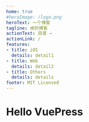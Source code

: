 ```yaml
---
home: true
#heroImage: /logo.png
heroText: 一个博客
tagline: 卓的博客
actionText: 目录 →
actionLink: /
features:
- title: iOS
  details: detail1
- title: Web
  details: detail2
- title: Others
  details: details
footer: MIT Licensed
---
```


# Hello VuePress
